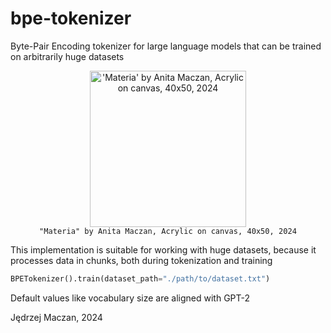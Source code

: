 # bpe-tokenizer

Byte-Pair Encoding tokenizer for large language models that can be trained on arbitrarily huge datasets

<figure>
<div align="center">
<a href="https://anitamaczan.pl/#materia" target="_blank">
<img src="https://anitamaczan.pl/materia.jpg" width="250" alt="'Materia' by Anita Maczan, Acrylic on canvas, 40x50, 2024">
</a>
</div>
<figcaption><div align="center" style="font-family: monospace; font-size: 0.75rem">"Materia" by Anita Maczan, Acrylic on canvas, 40x50, 2024</div></figcaption>
</p>
</figure>

This implementation is suitable for working with huge datasets, because it processes data in chunks, both during tokenization and training

```py
BPETokenizer().train(dataset_path="./path/to/dataset.txt")
```

Default values like vocabulary size are aligned with GPT-2

Jędrzej Maczan, 2024

